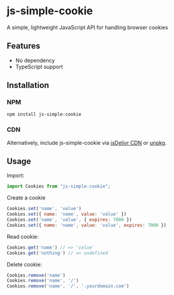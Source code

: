 # js-simple-cookie
A simple, lightweight JavaScript API for handling browser cookies

## Features

* No dependency
* TypeScript support

## Installation

### NPM

```sh
npm install js-simple-cookie
```

### CDN

Alternatively, include js-simple-cookie via [jsDelivr CDN](https://www.jsdelivr.com/package/npm/js-simple-cookie) or [unpkg](https://unpkg.com/js-simple-cookie@1.0.5/dist/index.cjs).

## Usage

Import:

```js
import Cookies from "js-simple-cookie";
```

Create a cookie

```js
Cookies.set('name', 'value')
Cookies.set({ name: 'name', value: 'value' })
Cookies.set('name', 'value', { expires: 7000 })
Cookies.set({ name: 'name', value: 'value', expires: 7000 })
```

Read cookie:

```js
Cookies.get('name') // => 'value'
Cookies.get('nothing') // => undefined
```

Delete cookie:

```js
Cookies.remove('name')
Cookies.remove('name', '/')
Cookies.remove('name', '/', '.yourdomain.com')
```